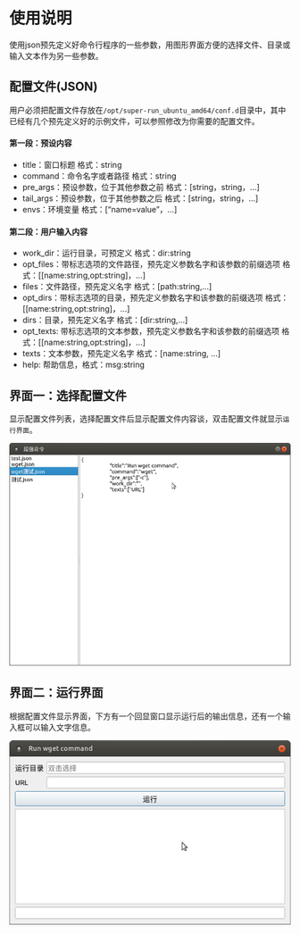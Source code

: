# 使用说明
使用json预先定义好命令行程序的一些参数，用图形界面方便的选择文件、目录或输入文本作为另一些参数。

## 配置文件(JSON)
用户必须把配置文件存放在`/opt/super-run_ubuntu_amd64/conf.d`目录中，其中已经有几个预先定义好的示例文件，可以参照修改为你需要的配置文件。

#### 第一段：预设内容
* title：窗口标题
	格式：string
* command：命令名字或者路径
	格式：string
* pre_args：预设参数，位于其他参数之前
	格式：[string，string，...]
* tail_args：预设参数，位于其他参数之后
    格式：[string，string，...]
* envs：环境变量
	格式：[“name=value”，...]

#### 第二段：用户输入内容
- work_dir：运行目录，可预定义
	格式：dir:string
- opt_files：带标志选项的文件路径，预先定义参数名字和该参数的前缀选项
	格式：[[name:string,opt:string]，...]
- files：文件路径，预先定义名字
	格式：[path:string,...]
- opt_dirs：带标志选项的目录，预先定义参数名字和该参数的前缀选项
	格式：[[name:string,opt:string]，...]
- dirs：目录，预先定义名字
	格式：[dir:string,...]
- opt_texts: 带标志选项的文本参数，预先定义参数名字和该参数的前缀选项
    格式：[[name:string,opt:string]，...]
- texts：文本参数，预先定义名字
	格式：[name:string, ...]
- help: 帮助信息，格式：msg:string

## 界面一：选择配置文件
显示配置文件列表，选择配置文件后显示配置文件内容谈，双击配置文件就显示`运行界面`。

![选择配置文件](super-run-1.png)

## 界面二：运行界面
根据配置文件显示界面，下方有一个回显窗口显示运行后的输出信息，还有一个输入框可以输入文字信息。

![运行界面](super-run-2.png)

